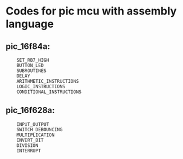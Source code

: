 # Codes for pic mcu with assembly language

## pic_16f84a:
        SET_RB7_HIGH
        BUTTON_LED
        SUBROUTINES
        DELAY
        ARITHMETIC_INSTRUCTIONS
        LOGIC_INSTRUCTIONS
        CONDITIONAL_INSTRUCTIONS
## pic_16f628a:
        INPUT_OUTPUT
        SWITCH_DEBOUNCING
        MULTIPLICATION
        INVERT_BIT
        DIVISION
        INTERRUPT
